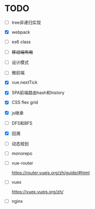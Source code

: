 # TODO

- [ ] tree非递归实现

- [x] webpack

- [ ] es6 class

- [ ] ~~移动端布局~~

- [ ] 设计模式

- [ ] 微前端

- [x] vue.nextTick

- [x] SPA前端路由hash和history

- [x] CSS flex grid

- [x] js继承

- [ ] DFS和BFS

- [x] 回溯

- [ ] 动态规划

- [ ] monorepo

- [ ] vue-router

  https://router.vuejs.org/zh/guide/#html

- [ ] vuex

  https://vuex.vuejs.org/zh/

- [ ] nginx



